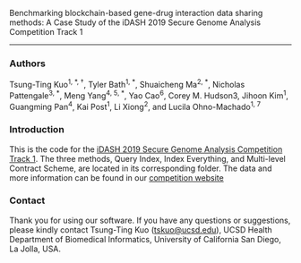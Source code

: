 Benchmarking blockchain-based gene-drug interaction data sharing methods: A Case Study of the iDASH 2019 Secure Genome Analysis Competition Track 1

------------------------------------------------------------------------

### Authors

Tsung-Ting Kuo<sup>1, *, †</sup>, Tyler Bath<sup>1, *</sup>, Shuaicheng Ma<sup>2, *</sup>, Nicholas Pattengale<sup>3, *</sup>, Meng Yang<sup>4, 5, *</sup>, Yao Cao<sup>6</sup>, Corey M. Hudson</sup>3, Jihoon Kim<sup>1</sup>, Guangming Pan<sup>4</sup>, Kai Post<sup>1</sup>, Li Xiong<sup>2</sup>, and Lucila Ohno-Machado<sup>1, 7</sup>

### Introduction

This is the code for the [iDASH 2019 Secure Genome Analysis Competition Track 1](http://www.humangenomeprivacy.org/2019/competition-tasks.html). The three methods, Query Index, Index Everything, and Multi-level Contract Scheme, are located in its corresponding folder. The data and more information can be found in our [competition website](http://www.humangenomeprivacy.org/2019/competition-tasks.html)

### Contact

Thank you for using our software. If you have any questions or suggestions, please kindly contact Tsung-Ting Kuo (tskuo@ucsd.edu), UCSD Health Department of Biomedical Informatics, University of California San Diego, La Jolla, USA.
